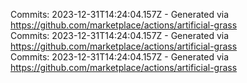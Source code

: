 Commits: 2023-12-31T14:24:04.157Z - Generated via https://github.com/marketplace/actions/artificial-grass
<br>
Commits: 2023-12-31T14:24:04.157Z - Generated via https://github.com/marketplace/actions/artificial-grass
<br>
Commits: 2023-12-31T14:24:04.157Z - Generated via https://github.com/marketplace/actions/artificial-grass
<br>
